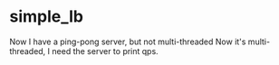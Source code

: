 # simple_lb


Now I have a ping-pong server, but not multi-threaded
Now it's multi-threaded, I need the server to print qps.

